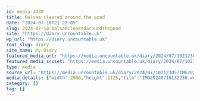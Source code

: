```yaml
---
id: media-3430
title: Balsam cleared around the pond
date: "2024-07-10T21:23:05"
slug: 2024-07-10-balsamclearedaroundthepond
site: "https://diary.uncountable.uk"
wp_url: "https://diary.uncountable.uk"
root_slug: diary
site_name: My Diary
featured_media_url: "https://media.uncountable.uk/diary/2024/07/10212305/IMG20240710132250.webp"
featured_media_srcset: "https://media.uncountable.uk/diary/2024/07/10212305/IMG20240710132250-300x169.webp 300w, https://media.uncountable.uk/diary/2024/07/10212305/IMG20240710132250-1024x576.webp 1024w, https://media.uncountable.uk/diary/2024/07/10212305/IMG20240710132250-150x150.webp 150w, https://media.uncountable.uk/diary/2024/07/10212305/IMG20240710132250-640x360.webp 640w, https://media.uncountable.uk/diary/2024/07/10212305/IMG20240710132250.webp 2000w"
type: media
source_url: "https://media.uncountable.uk/diary/2024/07/10212305/IMG20240710132250.webp"
media_details: {"width":2000,"height":1125,"file":"IMG20240710132250.webp","filesize":195732,"sizes":{"medium":{"file":"IMG20240710132250-300x169.webp","width":300,"height":169,"filesize":22342,"mime_type":"image/webp","source_url":"https://media.uncountable.uk/diary/2024/07/10212305/IMG20240710132250-300x169.webp"},"large":{"file":"IMG20240710132250-1024x576.webp","width":1024,"height":576,"filesize":233644,"mime_type":"image/webp","source_url":"https://media.uncountable.uk/diary/2024/07/10212305/IMG20240710132250-1024x576.webp"},"thumbnail":{"file":"IMG20240710132250-150x150.webp","width":150,"height":150,"filesize":10074,"mime_type":"image/webp","source_url":"https://media.uncountable.uk/diary/2024/07/10212305/IMG20240710132250-150x150.webp"},"mobwidth":{"file":"IMG20240710132250-640x360.webp","width":640,"height":360,"filesize":96896,"mime_type":"image/webp","source_url":"https://media.uncountable.uk/diary/2024/07/10212305/IMG20240710132250-640x360.webp"},"full":{"file":"IMG20240710132250.webp","width":2000,"height":1125,"mime_type":"image/webp","source_url":"https://media.uncountable.uk/diary/2024/07/10212305/IMG20240710132250.webp"}},"image_meta":{"aperture":"0","credit":"","camera":"","caption":"","created_timestamp":"0","copyright":"","focal_length":"0","iso":"0","shutter_speed":"0","title":"","orientation":"0","keywords":[]}}
category: []
tag: []
---
```


